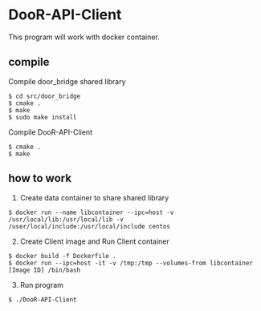 # DooR-API-Client
This program will work with docker container.


## compile

Compile door_bridge shared library 
```console
$ cd src/door_bridge
$ cmake .
$ make
$ sudo make install
```

Compile DooR-API-Client
```console
$ cmake .
$ make
```

## how to work
1. Create data container to share shared library
```console
$ docker run --name libcontainer --ipc=host -v /usr/local/lib:/usr/local/lib -v /user/local/include:/usr/local/include centos
```

2. Create Client image and Run Client container
```console
$ docker build -f Dockerfile .
$ docker run --ipc=host -it -v /tmp:/tmp --volumes-from libcontainer [Image ID] /bin/bash
```

3. Run program
```console
$ ./DooR-API-Client
```
